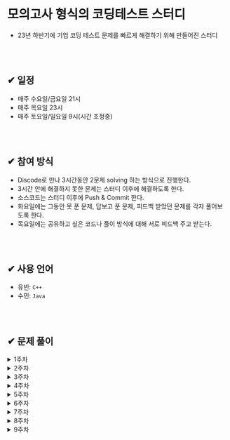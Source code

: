 # 모의고사 형식의 코딩테스트 스터디
- 23년 하반기에 기업 코딩 테스트 문제를 빠르게 해결하기 위해 만들어진 스터디

</br>
</br>

## ✔ 일정
- 매주 수요일/금요일 21시
- 매주 목요일 23시
- 매주 토요일/일요일 9시(시간 조정중)

</br>
</br>

## ✔ 참여 방식
- Discode로 만나 3시간동안 2문제 solving 하는 방식으로 진행한다.
- 3시간 안에 해결하지 못한 문제는 스터디 이후에 해결하도록 한다.
- 소스코드는 스터디 이후에 Push & Commit 한다.
- 화요일에는 그동안 못 푼 문제, 답보고 푼 문제, 피드백 받았던 문제를 각자 풀어보도록 한다.
- 목요일에는 공유하고 싶은 코드나 풀이 방식에 대해 서로 피드백 주고 받는다.

</br>
</br>

## ✔ 사용 언어
- 유빈: `C++` 
- 수민: `Java`


</br>
</br>


## ✔ 문제 풀이
  <details>
  <summary>1주차</summary>
  <div markdown="1">

  ### 23.07.07 금요일
  
  | 순번 | 문제    | 유빈 | 수민 |
  | :--: | :-----------:  | :-----:  | :-----:  | 
  | 00 | [백준 17070_파이프 옮기기1](https://www.acmicpc.net/problem/17070)  | ✔ | ✔ |
  | 01 | [백준 17406_배열_돌리기 4](https://www.acmicpc.net/problem/17406)  | ✔ | ✔ |

  ### 23.07.08 토요일
  
  | 순번 | 문제    | 유빈 | 수민 |
  | :--: | :-----------:  | :-----:  | :-----:  | 
  | 00 | [백준 20165_인내의도미노장인호석](https://www.acmicpc.net/problem/20165)  | ✔ | ✔ |
  | 01 | [백준 21609_상어중학교](https://www.acmicpc.net/problem/21609)  | ✔ | ✔ | 


  ### 23.07.09 일요일

  | 순번 | 문제    | 유빈 | 수민 |
  | :--: | :-----------:  | :-----:  | :-----:  | 
  | 00 | [백준 16197_두동전](https://www.acmicpc.net/problem/16197)   | ✔ | ✔ |
  | 01 | [벡준 3190_뱀](https://www.acmicpc.net/problem/3190)  | ✔ | ✔ | 


  </div>
  </details>

   <details>
  <summary>2주차</summary>
  <div markdown="1">

  ### 23.07.12 수요일
  
  | 순번 | 문제    | 유빈 | 수민 |
  | :--: | :-----------:  | :-----:  | :-----:  | 
  | 00 | [백준 14502_연구소](https://www.acmicpc.net/problem/14502)  | ✔ | ✔ |
  | 01 | [벡준 2638_치즈](https://www.acmicpc.net/problem/2638)  | ✔ | ✔ |

  ### 23.07.14 금요일
  
  | 순번 | 문제    | 유빈 | 수민 |
  | :--: | :-----------:  | :-----:  | :-----:  | 
  | 00 | [백준 17135_캐슬 디펜스](https://www.acmicpc.net/problem/17135)  | ✔ | ✔ |
  | 01 | [SWEA 벽돌깨기](https://swexpertacademy.com/main/code/problem/problemDetail.do?contestProbId=AWXRQm6qfL0DFAUo)  |  | ✔ | 

  ### 23.07.15 토요일
  
  | 순번 | 문제    | 유빈 | 수민 |
  | :--: | :-----------:  | :-----:  | :-----:  | 
  | 00 | [백준 1956_운동](https://www.acmicpc.net/problem/1956)  | ✔ | ✔ |
  | 01 | [SWEA 수영장](https://swexpertacademy.com/main/code/problem/problemDetail.do?contestProbId=AV5PpFQaAQMDFAUq)  | ✔ |  | 

  ### 23.07.16 일요일
  
  | 순번 | 문제    | 유빈 | 수민 |
  | :--: | :-----------:  | :-----:  | :-----:  | 
  | 00 | [백준 5427_불](https://www.acmicpc.net/problem/5427)  | ✔ | ✔ |
  | 01 | [백준 2573_빙산](https://www.acmicpc.net/problem/2573)  | ✔ | ✔ | 

   </div>
  </details>

  <details>
  <summary>3주차</summary>
  <div markdown="1">

  ### 23.07.19 수요일
  
  | 순번 | 문제    | 유빈 | 수민 |
  | :--: | :-----------:  | :-----:  | :-----:  |   
  | 00 | [백준 17141_연구소2](https://www.acmicpc.net/problem/17141)  | ✔ | ✔ |
  | 01 | [SWEA 활주로 건설](https://swexpertacademy.com/main/code/problem/problemDetail.do?contestProbId=AWIeW7FakkUDFAVH)  | ✔ | ✔ | 

  ### 23.07.21 금요일
  
  | 순번 | 문제    | 유빈 | 수민 |
  | :--: | :-----------:  | :-----:  | :-----:  | 
  | 00 | [백준 2206_벽 부수고 이동하기](https://www.acmicpc.net/problem/2206)  | ✔ | ✔ |
  | 01 | [백준 16929_Two Dots](https://www.acmicpc.net/problem/16929)  | ✔ | ✔ | 

  ### 23.07.22 토요일
  
  | 순번 | 문제    | 유빈 | 수민 |
  | :--: | :-----------:  | :-----:  | :-----:  | 
  | 00 | [백준 16947_서울지하철2호선](https://www.acmicpc.net/problem/16947)  | ✔ | ✔ |
  | 01 | [백준 16954_움직이는 미로 탈출](https://www.acmicpc.net/problem/16954)  | ✔ |  ✔ | 

  ### 23.07.23 일요일
  
  | 순번 | 문제    | 유빈 | 수민 |
  | :--: | :-----------:  | :-----:  | :-----:  | 
  | 00 | [백준 1600_말이 되고픈 원숭이](https://www.acmicpc.net/problem/1600)  | ✔ | ✔ |
  | 01 | [17836_공주님을 구해라!](https://www.acmicpc.net/problem/17836)   | ✔ | ✔ | 

  </div>
  </details>

  <details>
  <summary>4주차</summary>
  <div markdown="1">

  ### 4주차 특별 과제 -> 1, 2, 3주차 못풀었던 문제 다 풀어오기.
  
  ### 23.07.25 화요일 
  (사정상 금요일 스터디 화요일로 대체) </br> 
  
  | 순번 | 문제    | 유빈 | 수민 |
  | :--: | :-----------:  | :-----:  | :-----:  |   
  | 00 | [백준 4179_불!](https://www.acmicpc.net/problem/4179)  | ✔ | ✔ |
  | 01 | [백준 3055_탈출](https://www.acmicpc.net/problem/3055)  | ✔ | ✔ | 

  ### 23.07.26 수요일 
  
  | 순번 | 문제    | 유빈 | 수민 |
  | :--: | :-----------:  | :-----:  | :-----:  | 
  | 00 | [백준 1937_욕심쟁이 판다](https://www.acmicpc.net/problem/1937)  | ✔ |  |
  | 01 | [백준 2665_미로 만들기](https://www.acmicpc.net/problem/2665)  | ✔ | ✔ | 

  ### 23.07.29 토요일 
  
  | 순번 | 문제    | 유빈 | 수민 |
  | :--: | :-----------:  | :-----:  | :-----:  | 
  | 00 | [백준 4485_녹색 옷 입은 애가 젤다지?](https://www.acmicpc.net/problem/4485)  | ✔ | ✔ |
  | 01 | [SWEA 등산로 조성](https://swexpertacademy.com/main/code/problem/problemDetail.do?contestProbId=AV5PoOKKAPIDFAUq)  | ✔ | ✔ | 

  ### 23.07.30 일요일 
  
  | 순번 | 문제    | 유빈 | 수민 |
  | :--: | :-----------:  | :-----:  | :-----:  | 
  | 00 | [백준 2234_성곽](https://www.acmicpc.net/problem/2234)  | ✔ | ✔ |
  | 01 | [백준 11559_Puyo Puyo](https://www.acmicpc.net/problem/11559)   | ✔ | ✔ | 

  
  </div>
  </details>

  <details>
  <summary>5주차</summary>
  <div markdown="1">

  ### 23.08.02 수요일
  
  | 순번 | 문제    | 유빈 | 수민 |
  | :--: | :-----------:  | :-----:  | :-----:  | 
  | 00 | [백준 17471_게리맨더링](https://www.acmicpc.net/problem/17471)  | ✔ | ✔ |
  | 01 | [백준 17136_색종이 붙이기](https://www.acmicpc.net/problem/17136)  |  |  | 

  ### 23.08.04 금요일
  못 푼 문제 2개 풀고 업로드!!!!!!


  ### 23.08.05 토요일
  
  | 순번 | 문제    | 유빈 | 수민 |
  | :--: | :-----------:  | :-----:  | :-----:  | 
  | 00 | [백준 14442_벽 부수고 이동하기 2](https://www.acmicpc.net/problem/14442)  | ✔ | ✔ |
  | 01 | [백준 2580_스도쿠](https://www.acmicpc.net/problem/2580)   |  |  | 
  

  ### 23.08.06 일요일
  못 풀었던 문제로 대체

  
  </div>
  </details>

  <details>
  <summary>6주차</summary>
  <div markdown="1">

  ### 23.08.09 수요일
  
  | 순번 | 문제    | 유빈 | 수민 |
  | :--: | :-----------:  | :-----:  | :-----:  | 
  | 00 | [백준 1941_소문난 칠공주](https://www.acmicpc.net/problem/1941)  | ✔  | ✔ |
  | 01 | [백준 1261_알고스팟](https://www.acmicpc.net/problem/1261)   | ✔ | ✔  | 

  
  ### 23.08.11 금요일
  
  | 순번 | 문제    | 유빈 | 수민 |
  | :--: | :-----------:  | :-----:  | :-----:  | 
  | 00 | [백준 17220_마약수사대](https://www.acmicpc.net/problem/17220)  | ✔ | ✔  |
  | 01 | [백준 1726_로봇](https://www.acmicpc.net/problem/1726)   | ✔ | ✔ | 
  

  ### 23.08.12 토요일
  
  | 순번 | 문제    | 유빈 | 수민 |
  | :--: | :-----------:  | :-----:  | :-----:  | 
  | 00 | [백준 5913_준규와 사과](https://www.acmicpc.net/problem/5913)  |  |  |
  | 01 | [백준 69876_월드컵](https://www.acmicpc.net/problem/6987)   |  |  | 

  

  ### 23.08.13 일요일
  못 풀었던 문제로 대체 및 복습

  </div>
  </details>

 <details>
  <summary>7주차</summary>
  <div markdown="1">

  ### 23.08.16 수요일
  
  | 순번 | 문제    | 유빈 | 수민 |
  | :--: | :-----------:  | :-----:  | :-----:  | 
  | 00 | [백준 18808_스티커 붙이기](https://www.acmicpc.net/problem/18808)  |   | ✔ |
  | 01 | [백준 16397_탈출](https://www.acmicpc.net/problem/16397)   | ✔ | ✔ | 

  ### 23.08.25 금요일
  
  | 순번 | 문제    | 유빈 | 수민 |
  | :--: | :-----------:  | :-----:  | :-----:  | 
  | 00 | [SWEA 점심 식사시간](https://swexpertacademy.com/main/code/problem/problemDetail.do?contestProbId=AV5-BEE6AK0DFAVl)  |   | |
  | 01 | [백준 19236_청소년 상어](https://www.acmicpc.net/problem/19236)   | |  | 

### 23.08.26 토요일

  | 순번 | 문제    | 유빈 | 수민 |
  | :--: | :-----------:  | :-----:  | :-----:  | 
  | 00 | [백준 2635_치즈](https://www.acmicpc.net/problem/2636)  | ✔ | ✔ |
  | 01 | [백준 2931_가스관](https://www.acmicpc.net/problem/2931)   | |  | 


  </div>
  </details>

 <details>
  <summary>8주차</summary>
  <div markdown="1">

  ### 23.08.29 화요일

  (안 푼 문제 재차 확인용)

  | 순번 | 문제    | 유빈 |
  | :--: | :-----------:  | :-----:  |
  | 00 | [백준 2635_치즈](https://www.acmicpc.net/problem/2636)  | ✔ | 
  | 01 | [백준 2580_스도쿠](https://www.acmicpc.net/problem/2580)    |  |


  | 순번 | 문제    | 수민 |
  | :--: | :-----------:  | :-----:  |
  | 00 | [백준 1600_말이 되고픈 원숭이](https://www.acmicpc.net/problem/1600)  |  ✔ | 
  | 01 | [백준 14442_벽 부수고 이동하기 2](https://www.acmicpc.net/problem/14442) | ✔ |
  

  ### 23.08.30 수요일
  
  | 순번 | 문제    | 유빈 | 수민 |
  | :--: | :-----------:  | :-----:  | :-----:  | 
  | 00 | [백준 2146_다리 만들기](https://www.acmicpc.net/problem/2146)  | ✔ | ✔ |
  | 01 | [백준 19237_어른 상어](https://www.acmicpc.net/problem/19237)   | ✔ |  | 

  ### 23.09.01 금요일
  
  | 순번 | 문제    | 유빈 | 수민 |
  | :--: | :-----------:  | :-----:  | :-----:  | 
  | 00 | [백준 1726_로봇](https://www.acmicpc.net/problem/1726)  | ✔ | ✔ |
  | 01 | [백준 19238_스타트 택시](https://www.acmicpc.net/problem/19238)   | ✔ | ✔ | 


  ### 23.09.02 토요일
  
  | 순번 | 문제    | 유빈 | 수민 |
  | :--: | :-----------:  | :-----:  | :-----:  | 
  | 00 | [백준 16236_아기상어](https://www.acmicpc.net/problem/16236)  | ✔ | ✔ |
  | 01 | [백준 17143_낚시왕](https://www.acmicpc.net/problem/17143)   | ✔ |  | 


  ### 23.09.03 일요일
  
  | 순번 | 문제    | 유빈 | 수민 |
  | :--: | :-----------:  | :-----:  | :-----:  | 
  | 00 | [백준 8972_미친 아두이노](https://www.acmicpc.net/problem/17143)   |  |  |
  | 01 | [백준 17142_연구소3](https://www.acmicpc.net/problem/17142)   | ✔ | ✔ | 
  

  </div>
  </details>

  
 <details>
  <summary>9주차</summary>
  <div markdown="1">

  ### 23.09.05 화요일

  (안 푼 문제 재차 확인용)
  
  | 순번 | 문제    | 수민 |
  | :--: | :-----------:  | :-----:  |
  | 00 | [백준 19237_어른상어](https://www.acmicpc.net/problem/19237)  |  | 
  | 01 | [백준 17143_낚시왕](https://www.acmicpc.net/problem/19237) |  |

  ### 23.09.06 수요일
  
  | 순번 | 문제    | 유빈 | 수민 |
  | :--: | :-----------:  | :-----:  | :-----:  | 
  | 00 | [백준 16235_나무 재테크](https://www.acmicpc.net/problem/16235)   | ✔ |  ✔ |
  | 01 | [백준 21611_마법사 상어와 블리자드](https://www.acmicpc.net/problem/21611)   | ✔ |  | 

  ### 23.09.08 금요일
  
  | 순번 | 문제    | 유빈 | 수민 |
  | :--: | :-----------:  | :-----:  | :-----:  | 
  | 00 | [백준 17837_새로운 게임2](https://www.acmicpc.net/problem/17837)   | ✔ | ✔ |
  | 01 | [백준 20058_마법사 상어와 파이어스톰](https://www.acmicpc.net/problem/20058)   | ✔ | ✔ | 

   ### 23.09.09 토요일

  | 순번 | 문제    | 유빈 | 수민 |
  | :--: | :-----------:  | :-----:  | :-----:  | 
  | 00 | [백준 14891_톱니바퀴](https://www.acmicpc.net/problem/14891)   | ✔ |✔  |
  | 01 | [백준 17822 원판돌리기](https://www.acmicpc.net/problem/17822)   | ✔ | ✔ | 

  ### 23.09.10 일요일

  | 순번 | 문제    | 유빈 | 수민 |
  | :--: | :-----------:  | :-----:  | :-----:  | 
  | 00 | [백준 20055_컨베이어 벨트 위의 로봇](https://www.acmicpc.net/problem/20055)  | ✔ |  |
  | 01 | [백준 20056_마법사 상어와 파이어볼](https://www.acmicpc.net/problem/20056)   | ✔ |  | 
  
  </div>
  </details>
